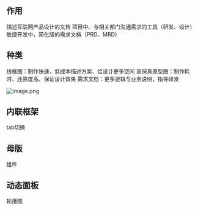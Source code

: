 ## 作用
 描述互联网产品设计的文档
项目中、与相关部门沟通需求的工具（研发、设计）
敏捷开发中，简化版的需求文档（PRD、MRD）
## 种类
线框图：制作快速，低成本描述方案、给设计更多空间
高保真原型图：制作耗时、还原度高、保证设计效果
需求文档：更多逻辑与业务说明，指导研发

![image.png](https://cdn.nlark.com/yuque/0/2022/png/292785/1660803101914-11c08d1b-b273-44d3-b962-6fc55d54f0c3.png#clientId=u858203b9-649a-4&from=paste&height=1728&id=dNcEX&name=image.png&originHeight=1728&originWidth=2228&originalType=binary&ratio=1&rotation=0&showTitle=false&size=550028&status=done&style=none&taskId=u7680bba2-c470-4554-9481-601e1048128&title=&width=2228)
## 内联框架
tab切换
## 母版
组件
## 动态面板
轮播图



